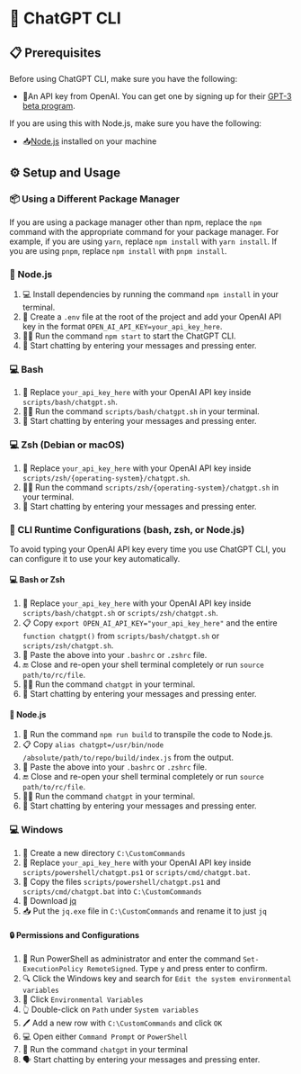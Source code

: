 # 🤖 ChatGPT CLI

## 📋 Prerequisites

Before using ChatGPT CLI, make sure you have the following:

- 🔑An API key from OpenAI. You can get one by signing up for their [GPT-3 beta program](https://beta.openai.com/signup/).

If you are using this with Node.js, make sure you have the following:

- 📥[Node.js](https://nodejs.org/en) installed on your machine

## ⚙️ Setup and Usage

### 📦 Using a Different Package Manager

If you are using a package manager other than npm, replace the `npm` command with the appropriate command for your package manager. For example, if you are using `yarn`, replace `npm install` with `yarn install`. If you are using `pnpm`, replace `npm install` with `pnpm install`.

### 🚀 Node.js

1. 💻 Install dependencies by running the command `npm install` in your terminal.
2. 🔑 Create a `.env` file at the root of the project and add your OpenAI API key in the format `OPEN_AI_API_KEY=your_api_key_here`.
3. 🏃‍♀️ Run the command `npm start` to start the ChatGPT CLI.
4. 💬 Start chatting by entering your messages and pressing enter.

### 💻 Bash

1. 🔑 Replace `your_api_key_here` with your OpenAI API key inside `scripts/bash/chatgpt.sh`.
2. 🏃‍♀️ Run the command `scripts/bash/chatgpt.sh` in your terminal.
3. 💬 Start chatting by entering your messages and pressing enter.

### 💻 Zsh (Debian or macOS)

1. 🔑 Replace `your_api_key_here` with your OpenAI API key inside `scripts/zsh/{operating-system}/chatgpt.sh`.
2. 🏃‍♀️ Run the command `scripts/zsh/{operating-system}/chatgpt.sh` in your terminal.
3. 💬 Start chatting by entering your messages and pressing enter.

### 🔧 CLI Runtime Configurations (bash, zsh, or Node.js)

To avoid typing your OpenAI API key every time you use ChatGPT CLI, you can configure it to use your key automatically.

#### 💻 Bash or Zsh

1. 🔑 Replace `your_api_key_here` with your OpenAI API key inside `scripts/bash/chatgpt.sh` or `scripts/zsh/chatgpt.sh`.
2. 📋 Copy `export OPEN_AI_API_KEY="your_api_key_here"` and the entire `function chatgpt()` from `scripts/bash/chatgpt.sh` or `scripts/zsh/chatgpt.sh`.
3. 📝 Paste the above into your `.bashrc` or `.zshrc` file.
4. 🔚 Close and re-open your shell terminal completely or run `source path/to/rc/file`.
5. 🏃‍♀️ Run the command `chatgpt` in your terminal.
6. 💬 Start chatting by entering your messages and pressing enter.

#### 🚀 Node.js

1. 🚀 Run the command `npm run build` to transpile the code to Node.js.
2. 📋 Copy `alias chatgpt=/usr/bin/node /absolute/path/to/repo/build/index.js` from the output.
3. 📝 Paste the above into your `.bashrc` or `.zshrc` file.
4. 🔚 Close and re-open your shell terminal completely or run `source path/to/rc/file`.
5. 🏃‍♀️ Run the command `chatgpt` in your terminal.
6. 💬 Start chatting by entering your messages and pressing enter.

### 💻 Windows

1. 📂 Create a new directory `C:\CustomCommands`
2. 🔑 Replace `your_api_key_here` with your OpenAI API key inside `scripts/powershell/chatgpt.ps1` or `scripts/cmd/chatgpt.bat`.
3. 📁 Copy the files `scripts/powershell/chatgpt.ps1` and `scripts/cmd/chatgpt.bat` into `C:\CustomCommands`
4. 🔽 Download [jq](https://stedolan.github.io/jq/download/)
5. 📥 Put the `jq.exe` file in `C:\CustomCommands` and rename it to just `jq`

#### 🔒 Permissions and Configurations

1. 🔑 Run PowerShell as administrator and enter the command `Set-ExecutionPolicy RemoteSigned`. Type `y` and press enter to confirm.
2. 🔍 Click the Windows key and search for `Edit the system environmental variables`
3. 👤 Click `Environmental Variables`
4. 👆 Double-click on `Path` under `System variables`
5. 🖊️ Add a new row with `C:\CustomCommands` and click `OK`
6. 💻 Open either `Command Prompt` or `PowerShell`
7. 🚀 Run the command `chatgpt` in your terminal
8. 🗣️ Start chatting by entering your messages and pressing enter.

